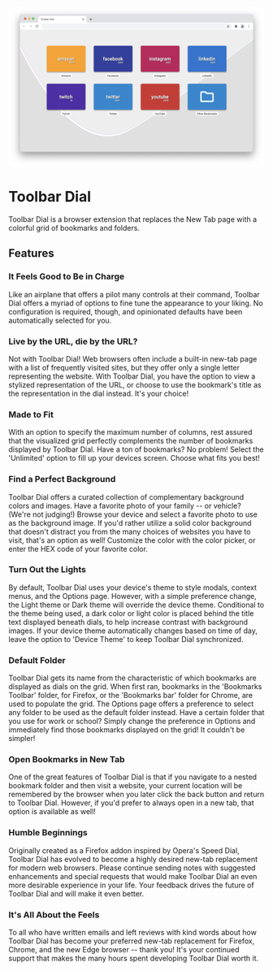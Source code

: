 <div style="text-align:center"><img src ="screenshot.png" /></div>

# Toolbar Dial

Toolbar Dial is a browser extension that replaces the New Tab page with a colorful grid of bookmarks and folders.

## Features

### It Feels Good to Be in Charge

Like an airplane that offers a pilot many controls at their command, Toolbar Dial offers a myriad of options to fine tune the appearance to your liking. No configuration is required, though, and opinionated defaults have been automatically selected for you.

### Live by the URL, die by the URL?

Not with Toolbar Dial! Web browsers often include a built-in new-tab page with a list of frequently visited sites, but they offer only a single letter representing the website. With Toolbar Dial, you have the option to view a stylized representation of the URL, or choose to use the bookmark's title as the representation in the dial instead. It's your choice!

### Made to Fit

With an option to specify the maximum number of columns, rest assured that the visualized grid perfectly complements the number of bookmarks displayed by Toolbar Dial. Have a ton of bookmarks? No problem! Select the 'Unlimited' option to fill up your devices screen. Choose what fits you best!

### Find a Perfect Background

Toolbar Dial offers a curated collection of complementary background colors and images. Have a favorite photo of your family -- or vehicle? (We're not judging!) Browse your device and select a favorite photo to use as the background image. If you'd rather utilize a solid color background that doesn't distract you from the many choices of websites you have to visit, that's an option as well! Customize the color with the color picker, or enter the HEX code of your favorite color.

### Turn Out the Lights

By default, Toolbar Dial uses your device's theme to style modals, context menus, and the Options page. However, with a simple preference change, the Light theme or Dark theme will override the device theme. Conditional to the theme being used, a dark color or light color is placed behind the title text displayed beneath dials, to help increase contrast with background images. If your device theme automatically changes based on time of day, leave the option to 'Device Theme' to keep Toolbar Dial synchronized.

### Default Folder

Toolbar Dial gets its name from the characteristic of which bookmarks are displayed as dials on the grid. When first ran, bookmarks in the 'Bookmarks Toolbar' folder, for Firefox, or the 'Bookmarks bar' folder for Chrome, are used to populate the grid. The Options page offers a preference to select any folder to be used as the default folder instead. Have a certain folder that you use for work or school? Simply change the preference in Options and immediately find those bookmarks displayed on the grid! It couldn't be simpler!

### Open Bookmarks in New Tab

One of the great features of Toolbar Dial is that if you navigate to a nested bookmark folder and then visit a website, your current location will be remembered by the browser when you later click the back button and return to Toolbar Dial. However, if you'd prefer to always open in a new tab, that option is available as well!

### Humble Beginnings

Originally created as a Firefox addon inspired by Opera's Speed Dial, Toolbar Dial has evolved to become a highly desired new-tab replacement for modern web browsers. Please continue sending notes with suggested enhancements and special requests that would make Toolbar Dial an even more desirable experience in your life. Your feedback drives the future of Toolbar Dial and will make it even better.

### It's All About the Feels

To all who have written emails and left reviews with kind words about how Toolbar Dial has become your preferred new-tab replacement for Firefox, Chrome, and the new Edge browser -- thank you! It's your continued support that makes the many hours spent developing Toolbar Dial worth it.
